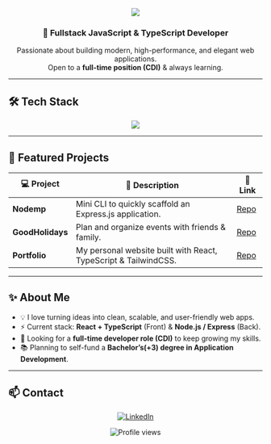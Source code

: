<!-- Banner -->
<p align="center">
  <img src="https://capsule-render.vercel.app/api?type=waving&color=0:7928CA,100:FF0080&height=180&section=header&text=Adam%20Zamouri&fontSize=40&fontColor=fff&animation=fadeIn" />
</p>

<h3 align="center">🚀 Fullstack JavaScript & TypeScript Developer</h3>

<p align="center">
  Passionate about building modern, high-performance, and elegant web applications.<br/>
  Open to a <strong>full-time position (CDI)</strong> & always learning.
</p>

---

## 🛠️ Tech Stack
<p align="center">
  <img src="https://skillicons.dev/icons?i=ts,js,react,nodejs,express,tailwind,mongodb,postgres,git" />
</p>

---

## 🚧 Featured Projects

| 💻 Project | 📝 Description | 🔗 Link |
|-----------|---------------|---------|
| **Nodemp** | Mini CLI to quickly scaffold an Express.js application. | [Repo](https://github.com/LeZam1306/nodemp) |
| **GoodHolidays** | Plan and organize events with friends & family. | [Repo](https://github.com/LeZam1306/good_holidays) |
| **Portfolio** | My personal website built with React, TypeScript & TailwindCSS. | [Repo](https://adamzamouri.netlify.app/) |

---

## ✨ About Me
- 💡 I love turning ideas into clean, scalable, and user-friendly web apps.  
- ⚡️ Current stack: **React + TypeScript** (Front) & **Node.js / Express** (Back).  
- 🎯 Looking for a **full-time developer role (CDI)** to keep growing my skills.  
- 📚 Planning to self-fund a **Bachelor’s(+3) degree in Application Development**.

---

## 📫 Contact

<p align="center">
  <a href="https://www.linkedin.com/in/ton-lien-linkedin" target="_blank">
    <img src="https://img.shields.io/badge/LinkedIn-0A66C2?style=for-the-badge&logo=linkedin&logoColor=white" alt="LinkedIn"/>
  </a>
</p>

<p align="center">
  <img src="https://komarev.com/ghpvc/?username=LeZam1306&label=Profile%20views&color=0A66C2&style=flat" alt="Profile views" />
</p>
